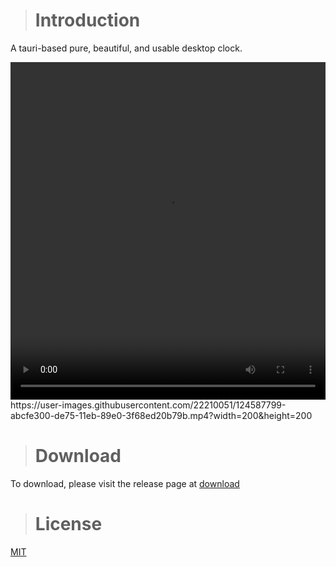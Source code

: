 ># Introduction
A tauri-based pure, beautiful, and usable desktop clock.

<div align="center">
<video width="100%" height="540" controls>
    <source src="https://github.com/zennolux/clock.desktop/assets/147602513/ef0ef92f-491d-4440-9361-2164262919df" type="video/mp4">
</video>
</div>
https://user-images.githubusercontent.com/22210051/124587799-abcfe300-de75-11eb-89e0-3f68ed20b79b.mp4?width=200&height=200

># Download
To download, please visit the release page at [download](https://github.com/zennolux/clock.desktop/releases/tag/v0.1.0)

># License
[MIT](https://opensource.org/license/MIT)
